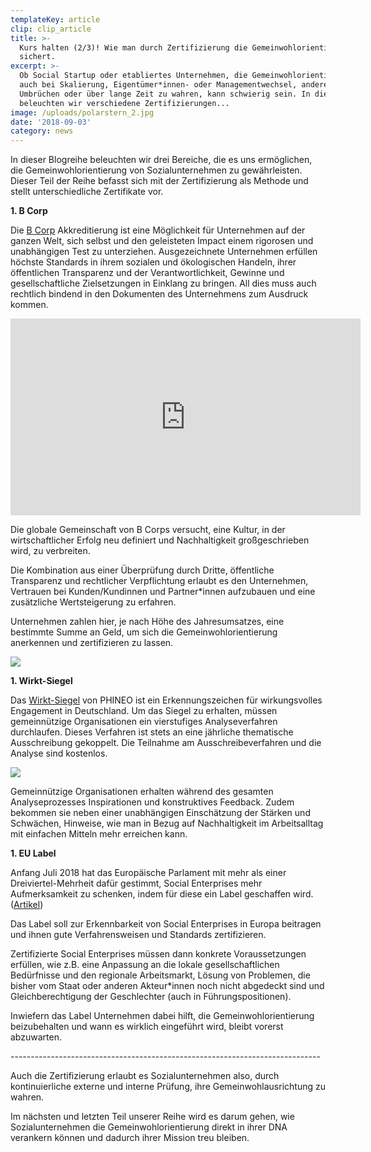 ```yaml
---
templateKey: article
clip: clip_article
title: >-
  Kurs halten (2/3)! Wie man durch Zertifizierung die Gemeinwohlorientierung
  sichert.
excerpt: >-
  Ob Social Startup oder etabliertes Unternehmen, die Gemeinwohlorientierung
  auch bei Skalierung, Eigentümer*innen- oder Managementwechsel, anderen großen
  Umbrüchen oder über lange Zeit zu wahren, kann schwierig sein. In diesem Teil
  beleuchten wir verschiedene Zertifizierungen...
image: /uploads/polarstern_2.jpg
date: '2018-09-03'
category: news
---
```

In dieser Blogreihe beleuchten wir drei Bereiche, die es uns ermöglichen, die Gemeinwohlorientierung von Sozialunternehmen zu gewährleisten. Dieser Teil der Reihe befasst sich mit der Zertifizierung als Methode und stellt unterschiedliche Zertifikate vor.

**1. B Corp**

Die [B Corp](https://bcorporation.net/) Akkreditierung ist eine Möglichkeit für Unternehmen auf der ganzen Welt, sich selbst und den geleisteten Impact einem rigorosen und unabhängigen Test zu unterziehen. Ausgezeichnete Unternehmen erfüllen höchste Standards in ihrem sozialen und ökologischen Handeln, ihrer öffentlichen Transparenz und der Verantwortlichkeit, Gewinne und gesellschaftliche Zielsetzungen in Einklang zu bringen. All dies muss auch rechtlich bindend in den Dokumenten des Unternehmens zum Ausdruck kommen.

<iframe width="560" height="315" src="https://www.youtube.com/embed/V-VFZUFJwt4?rel=0" frameborder="0" allow="autoplay; encrypted-media" allowfullscreen></iframe>

Die globale Gemeinschaft von B Corps versucht, eine Kultur, in der wirtschaftlicher Erfolg neu definiert und Nachhaltigkeit großgeschrieben wird, zu verbreiten.

Die Kombination aus einer Überprüfung durch Dritte, öffentliche Transparenz und rechtlicher Verpflichtung erlaubt es den Unternehmen, Vertrauen bei Kunden/Kundinnen und Partner*innen aufzubauen und eine zusätzliche Wertsteigerung zu erfahren.

Unternehmen zahlen hier, je nach Höhe des Jahresumsatzes, eine bestimmte Summe an Geld, um sich die Gemeinwohlorientierung anerkennen und zertifizieren zu lassen.

<a href="https://bcorporation.net/certification"><img class="alignleft wp-image-22" src="/uploads/picture1.png"/></a>

**1. Wirkt-Siegel**

Das [Wirkt-Siegel](https://www.phineo.org/fuer-organisationen/wirkt-siegel/) von PHINEO ist ein Erkennungszeichen für wirkungsvolles Engagement in Deutschland.
Um das Siegel zu erhalten, müssen gemeinnützige Organisationen ein vierstufiges Analyseverfahren durchlaufen. Dieses Verfahren ist stets an eine jährliche thematische Ausschreibung gekoppelt. Die Teilnahme am Ausschreibeverfahren und die Analyse sind kostenlos.

<a href="https://www.phineo.org/fuer-organisationen/wirkt-siegel/"><img class="alignleft wp-image-22" src="https://www.phineo.org/uploads/tx_templavoila/PHINEO-Wirkt-Siegel_neutral_2015.jpg"/></a>

Gemeinnützige Organisationen erhalten während des gesamten Analyseprozesses Inspirationen und konstruktives Feedback. Zudem bekommen sie neben einer unabhängigen Einschätzung der Stärken und Schwächen, Hinweise, wie man in Bezug auf Nachhaltigkeit im Arbeitsalltag mit einfachen Mitteln mehr erreichen kann.

**1. EU Label**

Anfang Juli 2018 hat das Europäische Parlament mit mehr als einer Dreiviertel-Mehrheit dafür gestimmt, Social Enterprises mehr Aufmerksamkeit zu schenken, indem für diese ein Label geschaffen wird. ([Artikel](https://themarketmogul.com/connecting-investors-social-actors/))

Das Label soll zur Erkennbarkeit von Social Enterprises in Europa beitragen und ihnen gute Verfahrensweisen und Standards zertifizieren.

Zertifizierte Social Enterprises müssen dann konkrete Voraussetzungen erfüllen, wie z.B. eine Anpassung an die lokale gesellschaftlichen Bedürfnisse und den regionale Arbeitsmarkt, Lösung von Problemen, die bisher vom Staat oder anderen Akteur*innen noch nicht abgedeckt sind und Gleichberechtigung der Geschlechter (auch in Führungspositionen).

Inwiefern das Label Unternehmen dabei hilft, die Gemeinwohlorientierung beizubehalten und wann es wirklich eingeführt wird, bleibt vorerst abzuwarten.

\-----------------------------------------------------------------------------

Auch die Zertifizierung erlaubt es Sozialunternehmen also, durch kontinuierliche externe und interne Prüfung, ihre Gemeinwohlausrichtung zu wahren.

Im nächsten und letzten Teil unserer Reihe wird es darum gehen, wie Sozialunternehmen die Gemeinwohlorientierung direkt in ihrer DNA verankern können und dadurch ihrer Mission treu bleiben.
